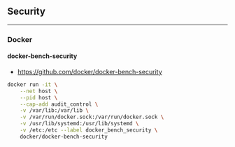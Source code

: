 ## Security
___

### Docker

#### docker-bench-security
* https://github.com/docker/docker-bench-security

```bash
docker run -it \
    --net host \
    --pid host \
    --cap-add audit_control \
    -v /var/lib:/var/lib \
    -v /var/run/docker.sock:/var/run/docker.sock \
    -v /usr/lib/systemd:/usr/lib/systemd \
    -v /etc:/etc --label docker_bench_security \
    docker/docker-bench-security
```